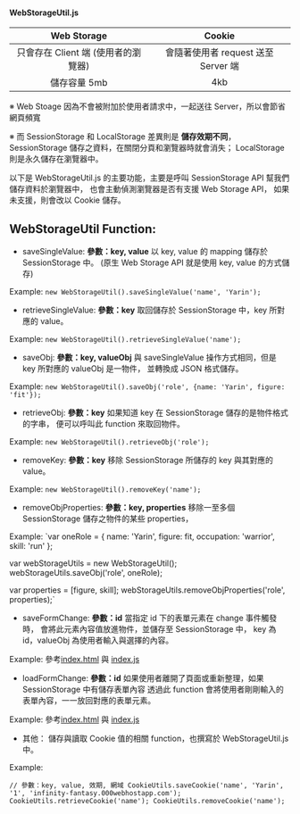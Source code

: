 #### WebStorageUtil.js

|              Web Storage           |            Cookie                  |
|:----------------------------------:|:----------------------------------:|
|   只會存在 Client 端 (使用者的瀏覽器) | 會隨著使用者 request 送至 Server 端  |
|              儲存容量 5mb           |               4kb                  |

※ Web Stoage 因為不會被附加於使用者請求中，一起送往 Server，所以會節省網頁頻寬

※ 而 SessionStorage 和 LocalStorage 差異則是 **儲存效期不同**，
SessionStorage 儲存之資料，在關閉分頁和瀏覽器時就會消失；
LocalStorage 則是永久儲存在瀏覽器中。

以下是 WebStorageUtil.js 的主要功能，主要是呼叫 SessionStorage API 幫我們儲存資料於瀏覽器中，
也會主動偵測瀏覽器是否有支援 Web Storage API，
如果未支援，則會改以 Cookie 儲存。  

## WebStorageUtil Function:

* saveSingleValue:
**參數：key, value**
以 key, value 的 mapping 儲存於 SessionStorage 中。
(原生 Web Storage API 就是使用 key, value 的方式儲存)

Example:
`new WebStorageUtil().saveSingleValue('name', 'Yarin');`

* retrieveSingleValue:
**參數：key**
取回儲存於 SessionStorage 中，key 所對應的 value。

Example:
`new WebStorageUtil().retrieveSingleValue('name');`

* saveObj:
**參數：key, valueObj**
與 saveSingleValue 操作方式相同，但是 key 所對應的 valueObj 是一物件，
並轉換成 JSON 格式儲存。

Example:
`new WebStorageUtil().saveObj('role', {name: 'Yarin', figure: 'fit'});`

* retrieveObj:
**參數：key**
如果知道 key 在 SessionStorage 儲存的是物件格式的字串，
便可以呼叫此 function 來取回物件。

Example:
`new WebStorageUtil().retrieveObj('role');`

* removeKey:
**參數：key**
移除 SessionStorage 所儲存的 key 與其對應的 value。

Example:
`new WebStorageUtil().removeKey('name');`

* removeObjProperties:
**參數：key, properties**
移除一至多個 SessionStorage 儲存之物件的某些 properties，

Example:
`var oneRole = {
  name: 'Yarin',
  figure: fit,
  occupation: 'warrior',
  skill: 'run'
};

var webStorageUtils = new WebStorageUtil();
webStorageUtils.saveObj('role', oneRole);

var properties = [figure, skill];
webStorageUtils.removeObjProperties('role', properties);`

* saveFormChange:
**參數：id**
當指定 id 下的表單元素在 change 事件觸發時，
會將此元素內容值放進物件，並儲存至 SessionStorage 中，
key 為 id，valueObj 為使用者輸入與選擇的內容。

Example:
參考[index.html](https://github.com/infinityAlive/javascriptRelation/blob/master/webStorageUtil/index.html)
與 [index.js](https://github.com/infinityAlive/javascriptRelation/blob/master/webStorageUtil/index.js)

* loadFormChange:
**參數：id**
如果使用者離開了頁面或重新整理，如果 SessionStorage 中有儲存表單內容
透過此 function 會將使用者剛剛輸入的表單內容，一一放回對應的表單元素。

Example:
參考[index.html](https://github.com/infinityAlive/javascriptRelation/blob/master/webStorageUtil/index.html)
與 [index.js](https://github.com/infinityAlive/javascriptRelation/blob/master/webStorageUtil/index.js)

* 其他：
儲存與讀取 Cookie 值的相關 function，也撰寫於 WebStorageUtil.js 中。

Example:

`
// 參數：key, value, 效期, 網域
CookieUtils.saveCookie('name', 'Yarin', '1', 'infinity-fantasy.000webhostapp.com');
CookieUtils.retrieveCookie('name');
CookieUtils.removeCookie('name');
`










